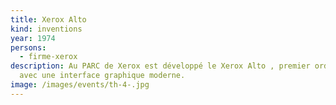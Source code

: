 ```yaml
---
title: Xerox Alto
kind: inventions
year: 1974
persons:
  - firme-xerox
description: Au PARC de Xerox est développé le Xerox Alto , premier ordinateur
  avec une interface graphique moderne.
image: /images/events/th-4-.jpg
---
```

